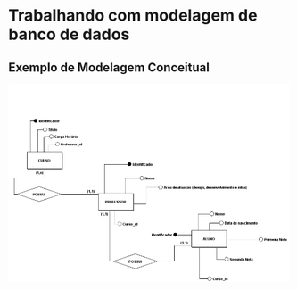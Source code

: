 # Trabalhando com modelagem de banco de dados

## Exemplo de Modelagem Conceitual

![Emtidades, atributos e relacionamento](atividade.md/atividade-de-banco-de-dados.png)